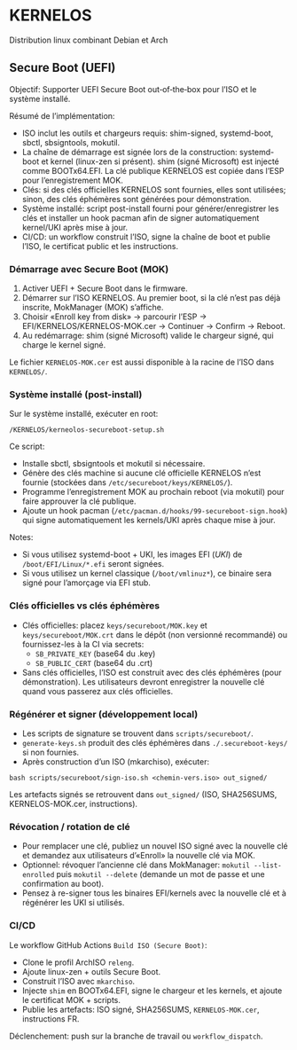 # KERNELOS
Distribution linux combinant Debian et Arch

## Secure Boot (UEFI)

Objectif: Supporter UEFI Secure Boot out‑of‑the‑box pour l’ISO et le système installé.

Résumé de l’implémentation:
- ISO inclut les outils et chargeurs requis: shim-signed, systemd-boot, sbctl, sbsigntools, mokutil.
- La chaîne de démarrage est signée lors de la construction: systemd-boot et kernel (linux-zen si présent). shim (signé Microsoft) est injecté comme BOOTx64.EFI. La clé publique KERNELOS est copiée dans l’ESP pour l’enregistrement MOK.
- Clés: si des clés officielles KERNELOS sont fournies, elles sont utilisées; sinon, des clés éphémères sont générées pour démonstration.
- Système installé: script post-install fourni pour générer/enregistrer les clés et installer un hook pacman afin de signer automatiquement kernel/UKI après mise à jour.
- CI/CD: un workflow construit l’ISO, signe la chaîne de boot et publie l’ISO, le certificat public et les instructions.

### Démarrage avec Secure Boot (MOK)
1) Activer UEFI + Secure Boot dans le firmware.
2) Démarrer sur l’ISO KERNELOS. Au premier boot, si la clé n’est pas déjà inscrite, MokManager (MOK) s’affiche.
3) Choisir «Enroll key from disk» → parcourir l’ESP → EFI/KERNELOS/KERNELOS-MOK.cer → Continuer → Confirm → Reboot.
4) Au redémarrage: shim (signé Microsoft) valide le chargeur signé, qui charge le kernel signé.

Le fichier `KERNELOS-MOK.cer` est aussi disponible à la racine de l’ISO dans `KERNELOS/`.

### Système installé (post-install)
Sur le système installé, exécuter en root:
```
/KERNELOS/kerneolos-secureboot-setup.sh
```
Ce script:
- Installe sbctl, sbsigntools et mokutil si nécessaire.
- Génère des clés machine si aucune clé officielle KERNELOS n’est fournie (stockées dans `/etc/secureboot/keys/KERNELOS/`).
- Programme l’enregistrement MOK au prochain reboot (via mokutil) pour faire approuver la clé publique.
- Ajoute un hook pacman (`/etc/pacman.d/hooks/99-secureboot-sign.hook`) qui signe automatiquement les kernels/UKI après chaque mise à jour.

Notes:
- Si vous utilisez systemd-boot + UKI, les images EFI (*UKI*) de `/boot/EFI/Linux/*.efi` seront signées.
- Si vous utilisez un kernel classique (`/boot/vmlinuz*`), ce binaire sera signé pour l’amorçage via EFI stub.

### Clés officielles vs clés éphémères
- Clés officielles: placez `keys/secureboot/MOK.key` et `keys/secureboot/MOK.crt` dans le dépôt (non versionné recommandé) ou fournissez-les à la CI via secrets:
  - `SB_PRIVATE_KEY` (base64 du .key)
  - `SB_PUBLIC_CERT` (base64 du .crt)
- Sans clés officielles, l’ISO est construit avec des clés éphémères (pour démonstration). Les utilisateurs devront enregistrer la nouvelle clé quand vous passerez aux clés officielles.

### Régénérer et signer (développement local)
- Les scripts de signature se trouvent dans `scripts/secureboot/`.
- `generate-keys.sh` produit des clés éphémères dans `./.secureboot-keys/` si non fournies.
- Après construction d’un ISO (mkarchiso), exécuter:
```
bash scripts/secureboot/sign-iso.sh <chemin-vers.iso> out_signed/
```
Les artefacts signés se retrouvent dans `out_signed/` (ISO, SHA256SUMS, KERNELOS-MOK.cer, instructions).

### Révocation / rotation de clé
- Pour remplacer une clé, publiez un nouvel ISO signé avec la nouvelle clé et demandez aux utilisateurs d’«Enroll» la nouvelle clé via MOK.
- Optionnel: révoquer l’ancienne clé dans MokManager: `mokutil --list-enrolled` puis `mokutil --delete` (demande un mot de passe et une confirmation au boot).
- Pensez à re-signer tous les binaires EFI/kernels avec la nouvelle clé et à régénérer les UKI si utilisés.

### CI/CD
Le workflow GitHub Actions `Build ISO (Secure Boot)`:
- Clone le profil ArchISO `releng`.
- Ajoute linux-zen + outils Secure Boot.
- Construit l’ISO avec `mkarchiso`.
- Injecte `shim` en BOOTx64.EFI, signe le chargeur et les kernels, et ajoute le certificat MOK + scripts.
- Publie les artefacts: ISO signé, SHA256SUMS, `KERNELOS-MOK.cer`, instructions FR.

Déclenchement: push sur la branche de travail ou `workflow_dispatch`.
